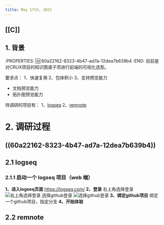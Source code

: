 ```yaml
---
title: May 17th, 2021
---
```


## [[C]]
## 1. 背景
:PROPERTIES:
:id: 60a22162-8323-4b47-ad7a-12dea7b639b4
:END:
目前是对CRUX项目的知识图谱子项进行前端的可视化选型。

要求点：
1、快速复用
2、包体积小
3、支持预览能力
- 文档预览能力
- 拓扑图预览能力

待调研的项目有：
1、[logseq](https://github.com/logseq/logseq) 
2、[remnote](https://www.remnote.io/)
# 2. 调研过程
## ((60a22162-8323-4b47-ad7a-12dea7b639b4))
## 2.1 logseq
### 2.1.1 启动一个 logseq 项目（web 端）
**1、进入logseq页面**
https://logseq.com/
**2、登录**
右上角选择登录
![右上角选择登录](/download/attachments/735790364/image-1621236444858.png?version=1&modificationDate=1621236444899&api=v2)
选择github登录
![选择github登录](/download/attachments/735790364/image-1621236475283.png?version=1&modificationDate=1621236475318&api=v2)
**3、绑定github项目**
绑定一个github项目，指定分支
**4、开始体验**
## 2.2 remnote
